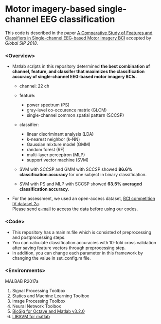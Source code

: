 # Motor imagery-based single-channel EEG classification

This code is described in the paper
<a href="https://ieeexplore.ieee.org/abstract/document/8646636/" target="_blank">A Comparative Study of Features and Classifiers in Single-channel EEG-based Motor Imagery BCI</a> 
accepted by *Global SIP 2018*.<br />

### \<Overview\>
- Matlab scripts in this repository determined __the best combination of channel, feature, and classifer that maximizes the classification accuracy of single-channel EEG-based motor imagery BCIs.__<br />
  - channel: 22 ch
  - feature: 
    - power spectrum (PS)
    - gray-level co-occurence matrix (GLCM)
    - single-channel common spatial pattern (SCCSP)
  - classifier:
    - linear discriminant analysis (LDA)
    - k-nearest neighbor (k-NN)
    - Gaussian mixture model (GMM)
    - random forest (RF)
    - multi-layer perceptron (MLP)
    - support vector machine (SVM)

  - SVM with SCCSP and GMM with SCCSP showed __86.6% classification accuracy__ for one subject in binary classification.<br />
  - SVM with PS and MLP with SCCSP showed __63.5% averaged classification accuracy__.<br />  

- For the assessment, we used an open-access dataset, <a href="http://www.bbci.de/competition/iv/#datasets" target="_blank">BCI competition IV dataset 2a</a>.  
Please send <a href="http://www.bbci.de/competition/iv/#download" target="_blank">e-mail</a> to access the data before using our codes.

### \<Code\>
- This repository has a main m.file which is consisted of preprocessing and postprocessing steps.<br />
- You can calculate classification accuracies with 10-fold cross validation after saving feature vectors through preprocessing step.<br />
- In addition, you can change each parameter in this framework by changing the value in set_config.m file.<br />

### \<Environments\>
MALBAB R2017a
 1. Signal Processing Toolbox
 2. Statics and Machine Learning Toolbox
 3. Image Processing Toolbox
 4. Neural Network Toolbox
 5. <a href="http://biosig.sourceforge.net/download.html" target="_blank">BioSig for Octave and Matlab v3.2.0</a>
 6. <a href="https://www.csie.ntu.edu.tw/~cjlin/libsvm/#matlab" target="_blank">LIBSVM for matlab</a>
